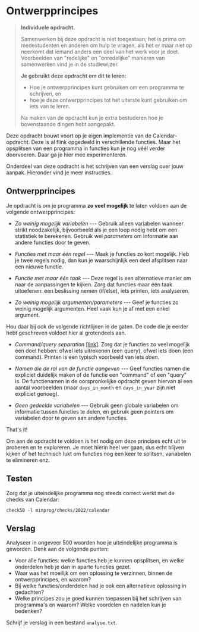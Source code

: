 # Ontwerpprincipes

> **Individuele opdracht.**
>
> Samenwerken bij deze opdracht is niet toegestaan; het is prima om medestudenten en anderen om hulp te vragen, als het er maar niet op neerkomt dat iemand anders een deel van het werk voor je doet. Voorbeelden van "redelijke" en "onredelijke" manieren van samenwerken vind je in de studiewijzer.
>
> **Je gebruikt deze opdracht om dit te leren:**
>
> - Hoe je ontwerpprincipes kunt gebruiken om een programma te schrijven, en
> - hoe je deze ontwerpprincipes tot het uiterste kunt gebruiken om iets van te leren.
>
> Na maken van de opdracht kun je extra bestuderen hoe je bovenstaande dingen hebt aangepakt.

Deze opdracht bouwt voort op je eigen implementie van de Calendar-opdracht. Deze is al flink opgedeeld in verschillende functies. Maar het opsplitsen van een programma in functies kun je nog véél verder doorvoeren. Daar ga je hier mee experimenteren.

Onderdeel van deze opdracht is het schrijven van een verslag over jouw aanpak. Hieronder vind je meer instructies.

## Ontwerpprincipes

Je opdracht is om je programma **zo veel mogelijk** te laten voldoen aan de volgende ontwerpprincipes:

- _Zo weinig mogelijk variabelen_ --- Gebruik alleen variabelen wanneer strikt noodzakelijk, bijvoorbeeld als je een loop nodig hebt om een statistiek te berekenen. Gebruik wel _parameters_ om informatie aan andere functies door te geven.

- _Functies met maar één regel_ --- Maak je functies zo kort mogelijk. Heb je twee regels nodig, dan kun je waarschijnlijk een deel afsplitsen naar een nieuwe functie.

- _Functie met maar één taak_ --- Deze regel is een alternatieve manier om naar de aanpassingen te kijken. Zorg dat functies maar één taak uitoefenen: een beslissing nemen (if/else), iets printen, iets analyseren.

- _Zo weinig mogelijk argumenten/parameters_ --- Geef je functies zo weinig mogelijk argumenten. Heel vaak kun je af met een enkel argument.

Hou daar bij ook de volgende richtlijnen in de gaten. De code die je eerder hebt geschreven voldoet hier al grotendeels aan.

- _Command/query separation_ [[link](https://martinfowler.com/bliki/CommandQuerySeparation.html)]. Zorg dat je functies zo veel mogelijk één doel hebben: ofwel iets uitrekenen (een query), ofwel iets doen (een command). Printen is een typisch voorbeeld van iets _doen_.

- _Namen die de rol van de functie aangeven_ --- Geef functies namen die expliciet duidelijk maken of de functie een "command" of een "query" is. De functienamen in de oorspronkelijke opdracht geven hiervan al een aantal voorbeelden (maar `days_in_month` en `days_in_year` zijn niet expliciet genoeg).

- _Geen gedeelde variabelen_ --- Gebruik geen globale variabelen om informatie tussen functies te delen, en gebruik geen pointers om variabelen door te geven aan andere functies.

That's it!

Om aan de opdracht te voldoen is het nodig om deze principes echt uit te proberen en te exploreren. Je moet hierin heel ver gaan, dus echt blijven kijken of het technisch lukt om functies nog een keer te splitsen, variabelen te elimineren enz.

## Testen

Zorg dat je uiteindelijke programma nog steeds correct werkt met de checks van Calendar:

    check50 -l minprog/checks/2022/calendar

## Verslag

Analyseer in ongeveer 500 woorden hoe je uiteindelijke programma is geworden. Denk aan de volgende punten:

- Voor alle functies: welke functies heb je kunnen opsplitsen, en welke onderdelen heb je dan in aparte functies gezet.
- Waar was het moeilijk om een oplossing te verzinnen, binnen de ontwerpprincipes, en waarom?
- Bij welke functies/onderdelen had je ook een alternatieve oplossing in gedachten?
- Welke principes zou je goed kunnen toepassen bij het schrijven van programma's en waarom? Welke voordelen en nadelen kun je bedenken?

Schrijf je verslag in een bestand `analyse.txt`.
